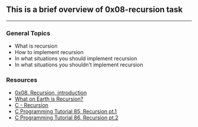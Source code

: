 ## This is a brief overview of 0x08-recursion task
___

### **General Topics**
* What is recursion
* How to implement recursion
* In what situations you should implement recursion
* In what situations you shouldn’t implement recursion


### **Resources**
* [0x08. Recursion, introduction](https://intranet.alxswe.com/rltoken/dzZB83Hm3lO7dScjhebAxw)
* [What on Earth is Recursion?](https://intranet.alxswe.com/rltoken/xYjKl3024oN58Bi_621_vQ)
* [C - Recursion](https://intranet.alxswe.com/rltoken/Wv-wffgpXelN9ZTrbmiOyA)
* [C Programming Tutorial 85, Recursion pt.1](https://intranet.alxswe.com/rltoken/Wv-wffgpXelN9ZTrbmiOyA)
* [C Programming Tutorial 86, Recursion pt.2](https://intranet.alxswe.com/rltoken/7GVdI-KT-M1vOIzwEjSahQ)
